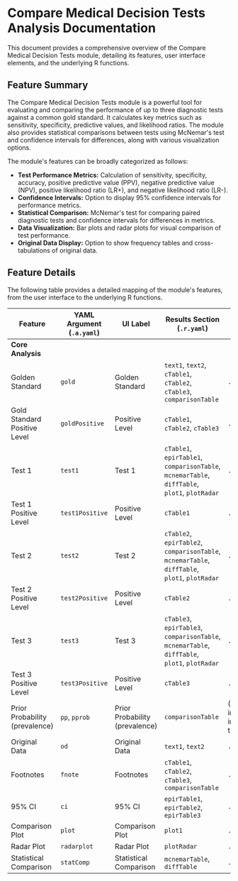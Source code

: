 # Compare Medical Decision Tests Analysis Documentation

This document provides a comprehensive overview of the Compare Medical Decision Tests module, detailing its features, user interface elements, and the underlying R functions.

## Feature Summary

The Compare Medical Decision Tests module is a powerful tool for evaluating and comparing the performance of up to three diagnostic tests against a common gold standard. It calculates key metrics such as sensitivity, specificity, predictive values, and likelihood ratios. The module also provides statistical comparisons between tests using McNemar's test and confidence intervals for differences, along with various visualization options.

The module's features can be broadly categorized as follows:

*   **Test Performance Metrics:** Calculation of sensitivity, specificity, accuracy, positive predictive value (PPV), negative predictive value (NPV), positive likelihood ratio (LR+), and negative likelihood ratio (LR-).
*   **Confidence Intervals:** Option to display 95% confidence intervals for performance metrics.
*   **Statistical Comparison:** McNemar's test for comparing paired diagnostic tests and confidence intervals for differences in metrics.
*   **Data Visualization:** Bar plots and radar plots for visual comparison of test performance.
*   **Original Data Display:** Option to show frequency tables and cross-tabulations of original data.

## Feature Details

The following table provides a detailed mapping of the module's features, from the user interface to the underlying R functions.

| Feature                          | YAML Argument (`.a.yaml`)      | UI Label                               | Results Section (`.r.yaml`)         | R Function (`.b.R`)                  |
| -------------------------------- | ------------------------------ | -------------------------------------- | ----------------------------------- | ------------------------------------ |
| **Core Analysis**                |                                |                                        |                                     |                                      |
| Golden Standard                  | `gold`                         | Golden Standard                        | `text1`, `text2`, `cTable1`, `cTable2`, `cTable3`, `comparisonTable` | `.run`                               |
| Gold Standard Positive Level     | `goldPositive`                 | Positive Level                         | `cTable1`, `cTable2`, `cTable3`     | `.run`                               |
| Test 1                           | `test1`                        | Test 1                                 | `cTable1`, `epirTable1`, `comparisonTable`, `mcnemarTable`, `diffTable`, `plot1`, `plotRadar` | `.run`                               |
| Test 1 Positive Level            | `test1Positive`                | Positive Level                         | `cTable1`                           | `.run`                               |
| Test 2                           | `test2`                        | Test 2                                 | `cTable2`, `epirTable2`, `comparisonTable`, `mcnemarTable`, `diffTable`, `plot1`, `plotRadar` | `.run`                               |
| Test 2 Positive Level            | `test2Positive`                | Positive Level                         | `cTable2`                           | `.run`                               |
| Test 3                           | `test3`                        | Test 3                                 | `cTable3`, `epirTable3`, `comparisonTable`, `mcnemarTable`, `diffTable`, `plot1`, `plotRadar` | `.run`                               |
| Test 3 Positive Level            | `test3Positive`                | Positive Level                         | `cTable3`                           | `.run`                               |
| Prior Probability (prevalence)   | `pp`, `pprob`                  | Prior Probability (prevalence)         | `comparisonTable`                   | (Not directly implemented in .b.R for this feature) |
| Original Data                    | `od`                           | Original Data                          | `text1`, `text2`                    | `.run`                               |
| Footnotes                        | `fnote`                        | Footnotes                              | `cTable1`, `cTable2`, `cTable3`, `comparisonTable` | `.run`                               |
| 95% CI                           | `ci`                           | 95% CI                                 | `epirTable1`, `epirTable2`, `epirTable3` | `.run`                               |
| Comparison Plot                  | `plot`                         | Comparison Plot                        | `plot1`                             | `.plot1`                             |
| Radar Plot                       | `radarplot`                    | Radar Plot                             | `plotRadar`                         | `.plotRadar`                         |
| Statistical Comparison           | `statComp`                     | Statistical Comparison                 | `mcnemarTable`, `diffTable`         | `.run`                               |
